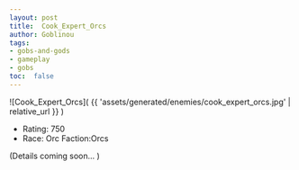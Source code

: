 ```yaml
---
layout: post
title:  Cook_Expert_Orcs
author: Goblinou
tags:
- gobs-and-gods
- gameplay
- gobs
toc:  false
---
```


![Cook_Expert_Orcs]( {{ 'assets/generated/enemies/cook_expert_orcs.jpg' | relative_url }} )
- Rating: 750
- Race: Orc  Faction:Orcs

(Details coming soon... )